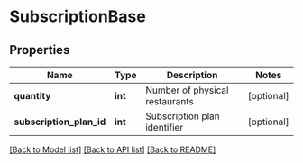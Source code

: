 # SubscriptionBase

## Properties
Name | Type | Description | Notes
------------ | ------------- | ------------- | -------------
**quantity** | **int** | Number of physical restaurants | [optional] 
**subscription_plan_id** | **int** | Subscription plan identifier | [optional] 

[[Back to Model list]](../README.md#documentation-for-models) [[Back to API list]](../README.md#documentation-for-api-endpoints) [[Back to README]](../README.md)


